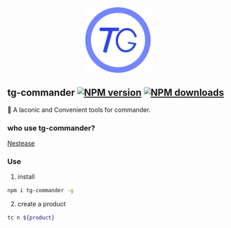 <p align="center"><img src="https://github.com/stone-jin/tg-commander/raw/master/assets/logo.png" alt="tg-commander logo" width="150px" height="150px"></p>

## tg-commander [![NPM version](https://img.shields.io/npm/v/tg-commander.svg?style=flat-square)](https://npmjs.com/package/tg-commander) [![NPM downloads](https://img.shields.io/npm/dm/tg-commander.svg?style=flat-square)](https://npmjs.com/package/tg-commander)

:dart: A laconic and Convenient tools for commander.

### who use tg-commander?

[Nestease](https://www.163.com/)

### Use

1. install

```bash
npm i tg-commander -g
```

2. create a product

```bash
tc n ${product}
```

